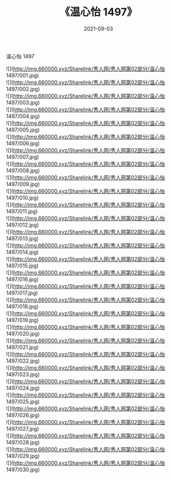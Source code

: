 ﻿---
layout: post
title:  《温心怡 1497》
date:   2021-09-03
img: http://img.660000.xyz/Sharelink/秀人网/秀人网第02部分/温心怡 1497/000.jpg
categories: [美女, 清纯, 唯美]
---

温心怡 1497

  ![](http://img.660000.xyz/Sharelink/秀人网/秀人网第02部分/温心怡 1497/001.jpg) <br> ![](http://img.660000.xyz/Sharelink/秀人网/秀人网第02部分/温心怡 1497/002.jpg) <br> ![](http://img.660000.xyz/Sharelink/秀人网/秀人网第02部分/温心怡 1497/003.jpg) <br> ![](http://img.660000.xyz/Sharelink/秀人网/秀人网第02部分/温心怡 1497/004.jpg) <br> ![](http://img.660000.xyz/Sharelink/秀人网/秀人网第02部分/温心怡 1497/005.jpg) <br> ![](http://img.660000.xyz/Sharelink/秀人网/秀人网第02部分/温心怡 1497/006.jpg) <br> ![](http://img.660000.xyz/Sharelink/秀人网/秀人网第02部分/温心怡 1497/007.jpg) <br> ![](http://img.660000.xyz/Sharelink/秀人网/秀人网第02部分/温心怡 1497/008.jpg) <br> ![](http://img.660000.xyz/Sharelink/秀人网/秀人网第02部分/温心怡 1497/009.jpg) <br> ![](http://img.660000.xyz/Sharelink/秀人网/秀人网第02部分/温心怡 1497/010.jpg) <br> ![](http://img.660000.xyz/Sharelink/秀人网/秀人网第02部分/温心怡 1497/011.jpg) <br> ![](http://img.660000.xyz/Sharelink/秀人网/秀人网第02部分/温心怡 1497/012.jpg) <br> ![](http://img.660000.xyz/Sharelink/秀人网/秀人网第02部分/温心怡 1497/013.jpg) <br> ![](http://img.660000.xyz/Sharelink/秀人网/秀人网第02部分/温心怡 1497/014.jpg) <br> ![](http://img.660000.xyz/Sharelink/秀人网/秀人网第02部分/温心怡 1497/015.jpg) <br> ![](http://img.660000.xyz/Sharelink/秀人网/秀人网第02部分/温心怡 1497/016.jpg) <br> ![](http://img.660000.xyz/Sharelink/秀人网/秀人网第02部分/温心怡 1497/017.jpg) <br> ![](http://img.660000.xyz/Sharelink/秀人网/秀人网第02部分/温心怡 1497/018.jpg) <br> ![](http://img.660000.xyz/Sharelink/秀人网/秀人网第02部分/温心怡 1497/019.jpg) <br> ![](http://img.660000.xyz/Sharelink/秀人网/秀人网第02部分/温心怡 1497/020.jpg) <br> ![](http://img.660000.xyz/Sharelink/秀人网/秀人网第02部分/温心怡 1497/021.jpg) <br> ![](http://img.660000.xyz/Sharelink/秀人网/秀人网第02部分/温心怡 1497/022.jpg) <br> ![](http://img.660000.xyz/Sharelink/秀人网/秀人网第02部分/温心怡 1497/023.jpg) <br> ![](http://img.660000.xyz/Sharelink/秀人网/秀人网第02部分/温心怡 1497/024.jpg) <br> ![](http://img.660000.xyz/Sharelink/秀人网/秀人网第02部分/温心怡 1497/025.jpg) <br> ![](http://img.660000.xyz/Sharelink/秀人网/秀人网第02部分/温心怡 1497/026.jpg) <br> ![](http://img.660000.xyz/Sharelink/秀人网/秀人网第02部分/温心怡 1497/027.jpg) <br> ![](http://img.660000.xyz/Sharelink/秀人网/秀人网第02部分/温心怡 1497/028.jpg) <br> ![](http://img.660000.xyz/Sharelink/秀人网/秀人网第02部分/温心怡 1497/029.jpg) <br> ![](http://img.660000.xyz/Sharelink/秀人网/秀人网第02部分/温心怡 1497/030.jpg) <br>